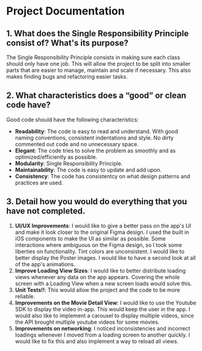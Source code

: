 # Project Documentation

## 1. What does the Single Responsibility Principle consist of? What's its purpose?

The Single Responsibility Principle consists in making sure each class should only have one job. This will allow the project to be split into smaller parts that are easier to manage, maintain and scale if necessary. This also makes finding bugs and refactoring easier tasks. 

## 2. What characteristics does a “good” or clean code have?

Good code should have the following characteristics:

- **Readability**: The code is easy to read and understand. With good naming conventions, consistent indentations and style. No dirty commented out code and no unnecessary space.
- **Elegant**: The code tries to solve the problem as smoothly and as optimized/efficiently as possible. 
- **Modularity**: Single Responsibility Principle.
- **Maintainability**: The code is easy to update and add upon.
- **Consistency**: The code has consistentcy on what design patterns and practices are used.

## 3. Detail how you would do everything that you have not completed.

1. **UI/UX Improvements**: I would like to give a better pass on the app's UI and make it look closer to the original Figma design. I used the built in iOS components to make the UI as similar as possible. Some interactions where ambiguous on the Figma design, so I took some liberties on functionality. Tint colors are unconsistent. I would like to better display the Poster images. I would like to have a second look at all of the app's animations.
2. **Improve Loading View Sizes**: I would like to better distribute loading views whenever any data on the app appears. Covering the whole screen with a Loading View when a new screen loads would solve this. 
3. **Unit Tests!!**: This would allow the project and the code to be more reliable.
4. **Improvements on the Movie Detail View**: I would like to use the Youtube SDK to display the video in-app. This would keep the user in the app. I would also like to implement a carousel to display multiple videos, since the API brought multiple youtube videos for some movies.
5. **Improvements on networking**: I noticed inconsistencies and incorrect loadings whenever I moved from a loading screen to another quickly. I would like to fix this and also implement a way to reload all views.

